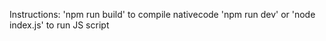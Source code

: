 Instructions:
'npm run build' to compile nativecode
'npm run dev' or 'node index.js' to run JS script
